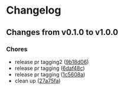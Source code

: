 # Changelog

## Changes from v0.1.0 to v1.0.0

### Chores
- release pr tagging2  ([9b18d06](https://github.com/telicent-oss/telicent-base-images/commit/9b18d06535dc41133d58772af4ee13f66165ce7c))
- release pr tagging  ([6daf48c](https://github.com/telicent-oss/telicent-base-images/commit/6daf48cb3a0f903c3b3fffcffab7b47483287809))
- release pr tagging  ([1c5608a](https://github.com/telicent-oss/telicent-base-images/commit/1c5608adce10544aad8671c02a9d5def7b00585c))
- clean up  ([27a75fa](https://github.com/telicent-oss/telicent-base-images/commit/27a75fa3431e318e57fb4ff4cb29bdefda185ad0))
